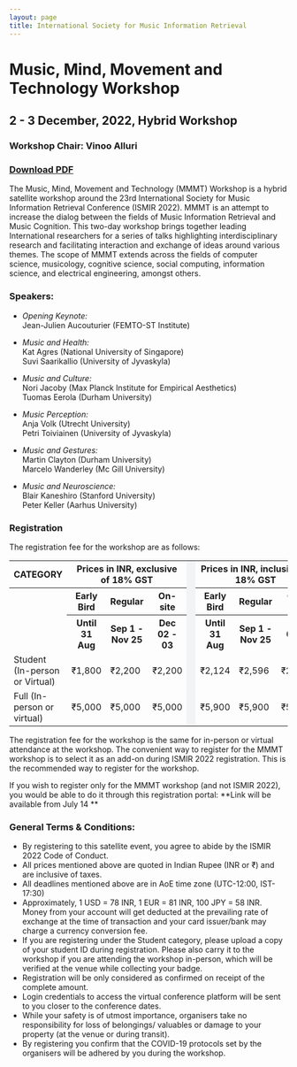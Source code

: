 ```yaml
---
layout: page
title: International Society for Music Information Retrieval
---
```

# Music, Mind, Movement and Technology Workshop
## 2 - 3 December, 2022, Hybrid Workshop
### Workshop Chair: Vinoo Alluri

### [**Download PDF**](../assets/MMMT_poster.pdf)
The Music, Mind, Movement and Technology (MMMT) Workshop is a hybrid satellite workshop around the 23rd International Society for Music Information Retrieval Conference (ISMIR 2022). MMMT is an attempt to increase the dialog between the fields of Music Information Retrieval and Music Cognition. This two-day workshop brings together leading International researchers for a series of talks highlighting interdisciplinary research and facilitating interaction and exchange of ideas around various themes. The scope of MMMT extends across the fields of computer science, musicology, cognitive science, social computing, information science, and electrical engineering, amongst others. 

### Speakers:
- _Opening Keynote:_ <br>
Jean-Julien Aucouturier (FEMTO-ST Institute) 

- _Music and Health:_ <br>
Kat Agres (National University of Singapore)<br>
Suvi Saarikallio (University of Jyvaskyla)

- _Music and Culture:_ <br>
Nori Jacoby (Max Planck Institute for Empirical Aesthetics)<br>
Tuomas Eerola (Durham University)

- _Music Perception:_ <br>
Anja Volk (Utrecht University)<br>
Petri Toiviainen (University of Jyvaskyla)

- _Music and Gestures:_ <br>
Martin Clayton (Durham University)<br>
Marcelo Wanderley (Mc Gill University)

- _Music and Neuroscience:_ <br>
Blair Kaneshiro (Stanford University)<br>
Peter Keller (Aarhus University)<br>

### Registration
The registration fee for the workshop are as follows:

<table class="reg">
  <tr class="reg">
    <th class="reg1">CATEGORY</th>
    <th class="reg1" colspan="3">Prices in INR, exclusive of 18% GST</th>
    <td bgcolor="#f2f3f4" rowspan="27" width="0.1"></td>
    <th class="reg1" colspan="3">Prices in INR, inclusive of 18% GST</th>
  </tr>
  <tr class="reg">
  	<th class="reg" rowspan="2"></th>
    <th class="reg">Early Bird</th>
    <th class="reg">Regular</th>
    <th class="reg">On-site</th>
    <th class="reg">Early Bird</th>
    <th class="reg">Regular</th>
    <th class="reg">On-site</th>
  </tr>
  <tr class="reg">
  	<th class="reg">Until 31 Aug</th>
    <th class="reg">Sep 1 - Nov 25</th>
    <th class="reg">Dec 02 - 03</th>
    <th class="reg">Until 31 Aug</th>
    <th class="reg">Sep 1 - Nov 25</th>
    <th class="reg">Dec 02 - 03</th>
  </tr>
  <tr class="reg">
  	<td class="reg">Student (In-person or Virtual)</td>
    <td class="reg">&#8377;1,800</td>
    <td class="reg">&#8377;2,200</td>
    <td class="reg">&#8377;2,200</td>
    <td class="reg">&#8377;2,124</td>
    <td class="reg">&#8377;2,596</td>
    <td class="reg">&#8377;2,596</td>
  </tr>
  <tr class="reg">
    <td class="reg">Full (In-person or virtual)</td>
    <td class="reg">&#8377;5,000</td>
    <td class="reg">&#8377;5,000</td>
    <td class="reg">&#8377;5,000</td>
    <td class="reg">&#8377;5,900</td>
    <td class="reg">&#8377;5,900</td>
    <td class="reg">&#8377;5,900</td>
  </tr>
</table>

The registration fee for the workshop is the same for in-person or virtual attendance at the workshop. The convenient way to register for the MMMT workshop is to select it as an add-on during ISMIR 2022 registration. This is the recommended way to register for the workshop.

If you wish to register only for the MMMT workshop (and not ISMIR 2022), you would be able to do it through this registration portal: **Link will be available from July 14 **

### General Terms & Conditions:
* By registering to this satellite event, you agree to abide by the ISMIR 2022 Code of Conduct.
* All prices mentioned above are quoted in Indian Rupee (INR or ₹) and are inclusive of taxes.
* All deadlines mentioned above are in AoE time zone (UTC-12:00, IST-17:30)
* Approximately, 1 USD = 78 INR, 1 EUR = 81 INR, 100 JPY = 58 INR. Money from your account will get deducted at the prevailing rate of exchange at the time of transaction and your card issuer/bank may charge a currency conversion fee.
* If you are registering under the Student category, please upload a copy of your student ID during registration. Please also carry it to the workshop if you are attending the workshop in-person, which will be verified at the venue while collecting your badge.
* Registration will be only considered as confirmed on receipt of the complete amount.
* Login credentials to access the virtual conference platform will be sent to you closer to the conference dates.
* While your safety is of utmost importance, organisers take no responsibility for loss of belongings/ valuables or damage to your property (at the venue or during transit).
* By registering you confirm that the COVID-19 protocols set by the organisers will be adhered by you during the workshop.

<br>